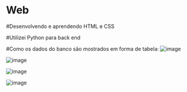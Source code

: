 # Web
#Desenvolvendo e aprendendo HTML e CSS 

#Utilizei Python para back end

#Como os dados do banco são mostrados em forma de tabela:
![image](https://github.com/Gustavovo17102003/Web/assets/136706241/da6f851a-f5cc-461a-b4af-0ac264882668)


![image](https://github.com/Gustavovo17102003/Web/assets/136706241/cda2dba3-92b6-4547-ad09-33c00780bad7)


![image](https://github.com/Gustavovo17102003/Web/assets/136706241/cf074a25-82d0-4b5b-aaba-d7131393bbd4)


![image](https://github.com/Gustavovo17102003/Web/assets/136706241/103042e4-2b3e-4831-a940-75a769a73eb1)





